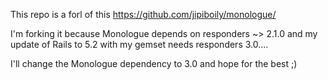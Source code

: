This repo is a forl of this https://github.com/jipiboily/monologue/

I'm forking it because Monologue depends on responders ~> 2.1.0 and my update of Rails to 5.2 with my gemset needs responders 3.0....

I'll change the Monologue dependency to 3.0 and hope for the best ;)
